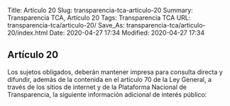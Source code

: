 Title: Artículo 20
Slug: transparencia-tca-articulo-20
Summary: Transparencia TCA, Artículo 20
Tags: Transparencia TCA
URL: transparencia-tca/articulo-20/
Save_As: transparencia-tca/articulo-20/index.html
Date: 2020-04-27 17:34
Modified: 2020-04-27 17:34


## Artículo 20

Los sujetos obligados, deberán mantener impresa para consulta directa y difundir, además de la contenida en el artículo 70 de la Ley General, a través de los sitios de internet y de la Plataforma Nacional de Transparencia, la siguiente información adicional de interés público:



